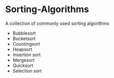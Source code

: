 # Sorting-Algorithms
A collection of commonly used sorting algorithms

- Bubblesort
- Bucketsort
- Countingsort
- Heapsort
- Insertion sort
- Mergesort 
- Quicksort 
- Selection sort
